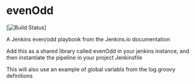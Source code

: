 # evenOdd
[![Build Status](http://lx194.lcbo.com:8080/buildStatus/icon?job=evenOdd)]

A Jenkins even/odd playbook from the Jenkins.io documentation

Add this as a shared library called evenOdd in your jenkins
instance, and then instantiate the pipeline in your project Jenkinsfile

This will also use an example of global variabls from the log.groovy
definitions
